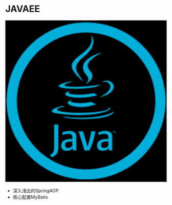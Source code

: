 
# JAVAEE
![JavaEe](https://github.com/fuxiaoyangAlex/JavaEE/blob/master/2.jpg)
  - 深入浅出的SpringAOP
  - 核心配置MyBatis

